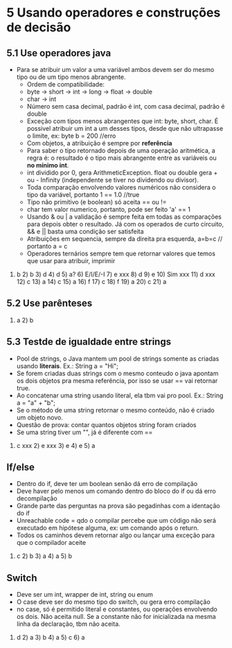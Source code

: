 # 5 Usando operadores e construções de decisão



## 5.1 Use operadores java

- Para se atribuir um valor a uma variável ambos devem ser do mesmo tipo ou de um tipo menos abrangente.
	- Ordem de compatibilidade:
	- byte -> short -> int -> long -> float -> double
	- char -> int
	- Número sem casa decimal, padrão é int, com casa decimal, padrão é double
	- Exceção com tipos menos abrangentes que int: byte, short, char. É possivel atribuir um int a um desses tipos, desde que não ultrapasse o limite, ex: byte b = 200 //erro
	- Com objetos, a atribuição é sempre por **referência**
	- Para saber o tipo retornado depois de uma operação aritmética, a regra é: o resultado é o tipo mais abrangente entre as variáveis ou **no mínimo int**.
	- int dividido por 0, gera ArithmeticException. float ou double gera + ou - Infinity (independente se tiver no dividendo ou divisor). 
	- Toda comparação envolvendo valores numéricos não considera o tipo da variável, portanto 1 == 1.0 //true
	- Tipo não primitivo (e boolean) só aceita == ou !=
	- char tem valor numerico, portanto, pode ser feito 'a' == 1
	- Usando & ou | a validação é sempre feita em todas as comparações para depois obter o resultado. Já com os operados de curto circuito, && e || basta uma condição ser satisfeita
	- Atribuições em sequencia, sempre da direita pra esquerda, a=b=c // portanto a = c
	- Operadores ternários sempre tem que retornar valores que temos que usar para atribuir, imprimir

1) b 2) b 3) d 4) d 5) a? 6) E/I/E/-I 7) e xxx 8) d 9) e 10) Sim xxx 11) d xxx 12) c 13) a 14) c 15) a 16) f 17) c 18) f 19) a 20) c 21) a
	
## 5.2 Use parênteses 

1) a 2) b

## 5.3 Testde de igualdade entre strings

- Pool de strings, o Java mantem um pool de strings somente as criadas usando **literais**. Ex.: String a = "Hi";
- Se forem criadas duas strings com o mesmo conteudo o java apontam os dois objetos pra mesma referência, por isso se usar == vai retornar true.
- Ao concatenar uma string usando literal, ela tbm vai pro pool. Ex.: String a = "a" + "b";
- Se o método de uma string retornar o mesmo conteúdo, não é criado um objeto novo.
- Questão de prova: contar quantos objetos string foram criados
- Se uma string tiver um "", já é diferente com ==

1) c xxx 2) e xxx 3) e 4) e 5) a

## If/else

- Dentro do if, deve ter um boolean senão dá erro de compilação
- Deve haver pelo menos um comando dentro do bloco do if ou dá erro decompilação
- Grande parte das perguntas na prova são pegadinhas com a identação do if
- Unreachable code = qdo o compilar percebe que um código não será executado em hipótese alguma, ex: um comando após o return.
- Todos os caminhos devem retornar algo ou lançar uma exceção para que o compilador aceite

1) c 2) b 3) a 4) a 5) b 

## Switch

- Deve ser um int, wrapper de int, string ou enum
- O case deve ser do mesmo tipo do switch, ou gera erro compilação
- no case, só é permitido literal e constantes, ou operações envolvendo os dois. Não aceita null. Se a constante não for inicializada na mesma linha da declaração, tbm não aceita.

1) d 2) a 3) b 4) a 5) c 6) a 
